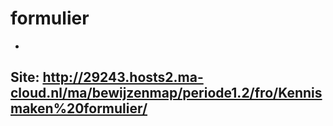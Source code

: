 # formulier
-
Site: http://29243.hosts2.ma-cloud.nl/ma/bewijzenmap/periode1.2/fro/Kennismaken%20formulier/
-

